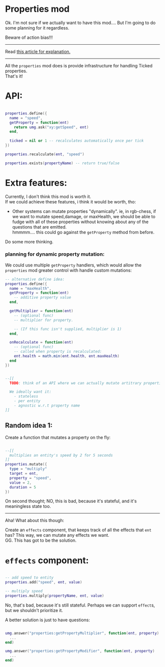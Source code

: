 

# Properties mod

Ok.
I'm not sure if we actually want to have this mod....
But I'm going to do some planning for it regardless.

Beware of action bias!!!

--------------

Read [this article for explanation.](https://untitledmodgame.com/blog/properties)

------------------

All the `properties` mod does is provide infrastructure for handling Ticked properties.<br/>
That's it!

# API:
```lua

properties.define({
  name = "speed",
  getProperty = function(ent)
    return umg.ask("xy:getSpeed", ent)
  end,
  
  ticked = nil or 1 -- recalculates automatically once per tick
})

properties.recalculate(ent, "speed")

properties.exists(propertyName) -- return true/false

```

# Extra features:
Currently, I don't think this mod is worth it.<br/>
If we could achieve these features, i think it would be worth, tho:

- Other systems can mutate properties "dynamically".
ie, in rgb-chess, if we want to mutate speed,damage, or maxHealth, we should be able to fudge with all of these properties without knowing about any of the questions that are emitted.<br/>
hmmmm.... this could go against the `getProperty` method from before.

Do some more thinking.

### planning for dynamic property mutation:
We could use multiple `getProperty` handlers, which would allow the `properties` mod greater control with handle custom mutations:
```lua
-- alternative define idea:
properties.define({
  name = "maxHealth",
  getProperty = function(ent)
    -- additive property value
  end,

  getMultiplier = function(ent)
    -- (optional func)
    -- multiplier for property. 

    -- (If this func isn't supplied, multiplier is 1)
  end,

  onRecalculate = function(ent)
    -- (optional func)
    -- called when property is recalculated:
    ent.health = math.min(ent.health, ent.maxHealth)
  end
})


--[[
  TODO: think of an API where we can actually mutate artitrary properties cleanly.

  We ideally want it:
    - stateless
    - per entity
    - agnostic w.r.t property name
]]

```

## Random idea 1:
Create a function that mutates a property on the fly:
```lua

--[[
  multiplies an entity's speed by 2 for 5 seconds
]]
properties.mutate({
  type = "multiply"
  target = ent,
  property = "speed",
  value = 2,
  duration = 5
})


```
On second thought; NO, this is bad, because it's stateful, and it's meaningless state too.

--------------

Aha! 
What about this though:

Create an `effects` component, that keeps track of all the effects that `ent` has?
This way, we can mutate any effects we want.<br/>
GG. This has got to be the solution.

# `effects` component:
```lua

-- add speed to entity
properties.add("speed", ent, value)

-- multiply speed 
properties.multiply(propertyName, ent, value)

```

No, that's bad, because it's still stateful.
Perhaps we can support `effect`s, but we shouldn't prioritize it.

A better solution is just to have questions:
```lua

umg.answer("properties:getPropertyMultiplier", function(ent, property)
  ...
end)

umg.answer("properties:getPropertyModifier", function(ent, property)
  ...
end)

```



